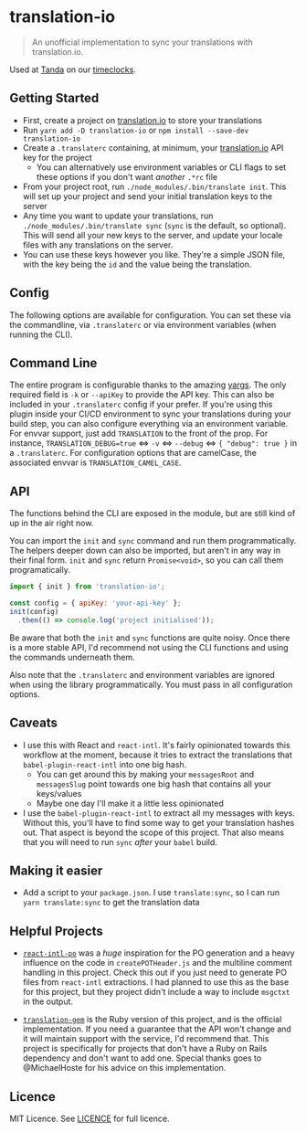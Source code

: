 # translation-io

> An unofficial implementation to sync your translations with translation.io.

Used at [Tanda](https://tanda.co) on our [timeclocks](https://www.tanda.co/employee-time-clock/).

## Getting Started

- First, create a project on [translation.io](https://translation.io) to store your translations
- Run `yarn add -D translation-io` or `npm install --save-dev translation-io`
- Create a `.translaterc` containing, at minimum, your [translation.io](https://translation.io) API key for the project
  - You can alternatively use environment variables or CLI flags to set these options if you don't want *another* `.*rc` file
- From your project root, run `./node_modules/.bin/translate init`.  This will set up your project and send your initial translation keys to the server
- Any time you want to update your translations, run `./node_modules/.bin/translate sync` (`sync` is the default, so optional).  This will send all your new keys to the server, and update your locale files with any translations on the server.
- You can use these keys however you like.  They're a simple JSON file, with the key being the `id` and the value being the translation.

## Config

The following options are available for configuration.  You can set these via the commandline, via `.translaterc` or via environment variables (when running the CLI).

## Command Line

The entire program is configurable thanks to the amazing [yargs](http://yargs.js.org).  The only required field is `-k` or `--apiKey` to provide the API key.  This can also be included in your `.translaterc` config if your prefer.  If you're using this plugin inside your CI/CD environment to sync your translations during your build step, you can also configure everything via an environment variable.  For envvar support, just add `TRANSLATION` to the front of the prop.  For instance, `TRANSLATION_DEBUG=true` <=> `-v` <=> `--debug` <=> `{ "debug": true }` in a `.translaterc`.  For configuration options that are camelCase, the associated envvar is `TRANSLATION_CAMEL_CASE`.

## API

The functions behind the CLI are exposed in the module, but are still kind of up in the air right now.

You can import the `init` and `sync` command and run them programmatically.  The helpers deeper down can also be imported, but aren't in any way in their final form.  `init` and `sync` return `Promise<void>`, so you can call them programatically.

```js
import { init } from 'translation-io';

const config = { apiKey: 'your-api-key' };
init(config)
  .then(() => console.log('project initialised'));
```

Be aware that both the `init` and `sync` functions are quite noisy. Once there is a more stable API, I'd recommend not using the CLI functions and using the commands underneath them.

Also note that the `.translaterc` and environment variables are ignored when using the library programmatically. You must pass in all configuration options.

## Caveats

- I use this with React and `react-intl`. It's fairly opinionated towards this workflow at the moment, because it tries to extract the translations that `babel-plugin-react-intl` into one big hash.
  - You can get around this by making your `messagesRoot` and `messagesSlug` point towards one big hash that contains all your keys/values
  - Maybe one day I'll make it a little less opinionated
- I use the `babel-plugin-react-intl` to extract all my messages with keys. Without this, you'll have to find some way to get your translation hashes out. That aspect is beyond the scope of this project. That also means that you will need to run `sync` *after* your `babel` build.

## Making it easier

- Add a script to your `package.json`. I use `translate:sync`, so I can run `yarn translate:sync` to get the translation data

## Helpful Projects

- [`react-intl-po`](https://github.com/evenchange4/react-intl-po) was a *huge* inspiration for the PO generation and a heavy influence on the code in `createPOTHeader.js` and the multiline comment handling in this project.  Check this out if you just need to generate PO files from `react-intl` extractions.  I had planned to use this as the base for this project, but they project didn't include a way to include `msgctxt` in the output.

- [`translation-gem`](https://github.com/aurels/translation-gem) is the Ruby version of this project, and is the official implementation.  If you need a guarantee that the API won't change and it will maintain support with the service, I'd recommend that. This project is specifically for projects that don't have a Ruby on Rails dependency and don't want to add one. Special thanks goes to @MichaelHoste for his advice on this implementation.

## Licence

MIT Licence.  See [LICENCE]('./LICENCE') for full licence.
